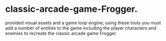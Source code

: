 # classic-arcade-game-Frogger.
provided visual assets and a game loop engine; using these tools you must add a number of entities to the game including the player characters and enemies to recreate the classic arcade game Frogger.

